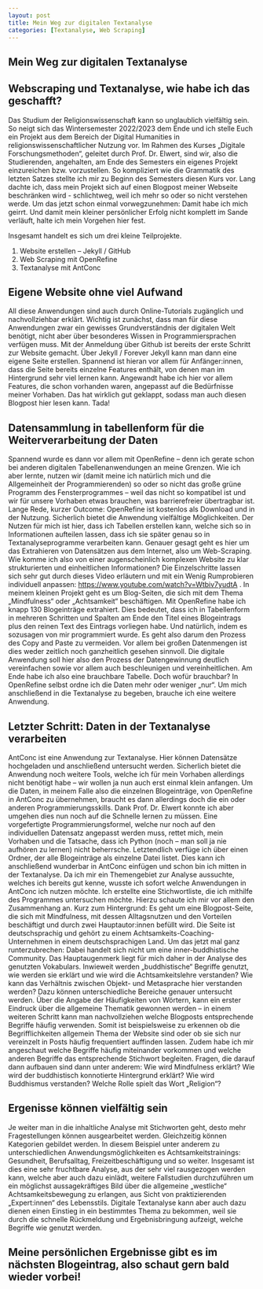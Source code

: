```yaml
---
layout: post
title: Mein Weg zur digitalen Textanalyse
categories: [Textanalyse, Web Scraping]
---
```

## Mein Weg zur digitalen Textanalyse
## Webscraping und Textanalyse, wie habe ich das geschafft? 
Das Studium der Religionswissenschaft kann so unglaublich vielfältig sein. So neigt sich das Wintersemester 2022/2023 dem Ende und ich stelle Euch ein Projekt aus dem Bereich der Digital Humanities in religionswissenschaftlicher Nutzung vor.
Im Rahmen des Kurses „Digitale Forschungsmethoden“, geleitet durch Prof. Dr. Elwert, sind wir, also die Studierenden, angehalten, am Ende des Semesters ein eigenes Projekt einzureichen bzw. vorzustellen. So kompliziert wie die Grammatik des letzten Satzes stellte ich mir zu Beginn des Semesters diesen Kurs vor. Lang dachte ich, dass mein Projekt sich auf einen Blogpost meiner Webseite beschränken wird - schlichtweg, weil ich mehr so oder so nicht verstehen werde. Um das jetzt schon einmal vorwegzunehmen: Damit habe ich mich geirrt. Und damit mein kleiner persönlicher Erfolg nicht komplett im Sande verläuft, halte ich mein Vorgehen hier fest. 

Insgesamt handelt es sich um drei kleine Teilprojekte. 

1.	Website erstellen – Jekyll / GitHub
2.	Web Scraping mit OpenRefine 
3.	Textanalyse mit AntConc

## Eigene Website ohne viel Aufwand 

All diese Anwendungen sind auch durch Online-Tutorials zugänglich und nachvollziehbar erklärt. Wichtig ist zunächst, dass man für diese Anwendungen zwar ein gewisses Grundverständnis der digitalen Welt benötigt, nicht aber über besonderes Wissen in Programmiersprachen verfügen muss. 
Mit der Anmeldung über Github ist bereits der erste Schritt zur Website gemacht. Über Jekyll / Forever Jekyll kann man dann eine eigene Seite erstellen. Spannend ist hieran vor allem für Anfänger:innen, dass die Seite bereits einzelne Features enthält, von denen man im Hintergrund sehr viel lernen kann. Angewandt habe ich hier vor allem Features, die schon vorhanden waren, angepasst auf die Bedürfnisse meiner Vorhaben. Das hat wirklich gut geklappt, sodass man auch diesen Blogpost hier lesen kann. Tada! 

## Datensammlung in tabellenform für die Weiterverarbeitung der Daten 

Spannend wurde es dann vor allem mit OpenRefine – denn ich gerate schon bei anderen digitalen Tabellenanwendungen an meine Grenzen. Wie ich aber lernte, nutzen wir (damit meine ich natürlich mich und die Allgemeinheit der Programmierenden) so oder so nicht das große grüne Programm des Fensterprogrammes – weil das nicht so kompatibel ist und wir für unsere Vorhaben etwas brauchen, was barrierefreier übertragbar ist. Lange Rede, kurzer Outcome: OpenRefine ist kostenlos als Download und in der Nutzung. Sicherlich bietet die Anwendung vielfältige Möglichkeiten. Der Nutzen für mich ist hier, dass ich Tabellen erstellen kann, welche sich so in Informationen aufteilen lassen, dass ich sie später genau so in Textanalyseprogramme verarbeiten kann. Genauer gesagt geht es hier um das Extrahieren von Datensätzen aus dem Internet, also um Web-Scraping. Wie komme ich also von einer augenscheinlich komplexen Website zu klar strukturierten und einheitlichen Informationen? Die Einzelschritte lassen sich sehr gut durch dieses Video erläutern und mit ein Wenig Rumprobieren individuell anpassen: https://www.youtube.com/watch?v=Wtbiv7yudtA . In meinem kleinen Projekt geht es um Blog-Seiten, die sich mit dem Thema „Mindfulness“ oder „Achtsamkeit“ beschäftigen. Mit OpenRefine habe ich knapp 130 Blogeinträge extrahiert. Dies bedeutet, dass ich in Tabellenform in mehreren Schritten und Spalten am Ende den Titel eines Blogeintrags plus den reinen Text des Eintrags vorliegen habe. Und natürlich, indem es sozusagen von mir programmiert wurde. Es geht also darum den Prozess des Copy and Paste zu vermeiden. Vor allem bei großen Datenmengen ist dies weder zeitlich noch ganzheitlich gesehen sinnvoll. Die digitale Anwendung soll hier also den Prozess der Datengewinnung deutlich vereinfachen sowie vor allem auch beschleunigen und vereinheitlichen. Am Ende habe ich also eine brauchbare Tabelle. Doch wofür brauchbar? In OpenRefine selbst ordne ich die Daten mehr oder weniger „nur“. Um mich anschließend in die Textanalyse zu begeben, brauche ich eine weitere Anwendung. 

## Letzter Schritt: Daten in der Textanalyse verarbeiten

AntConc ist eine Anwendung zur Textanalyse. Hier können Datensätze hochgeladen und anschließend untersucht werden. Sicherlich bietet die Anwendung noch weitere Tools, welche ich für mein Vorhaben allerdings nicht benötigt habe – wir wollen ja nun auch erst einmal klein anfangen. Um die Daten, in meinem Falle also die einzelnen Blogeinträge, von OpenRefine in AntConc zu übernehmen, braucht es dann allerdings doch die ein oder anderen Programmierungsskills. Dank Prof. Dr. Elwert konnte ich aber umgehen dies nun noch auf die Schnelle lernen zu müssen. Eine vorgefertigte Programmierungsformel, welche nur noch auf den individuellen Datensatz angepasst werden muss, rettet mich, mein Vorhaben und die Tatsache, dass ich Python (noch – man soll ja nie aufhören zu lernen) nicht beherrsche. Letztendlich verfüge ich über einen Ordner, der alle Blogeinträge als einzelne Datei listet. Dies kann ich anschließend wunderbar in AntConc einfügen und schon bin ich mitten in der Textanalyse. 
Da ich mir ein Themengebiet zur Analyse aussuchte, welches ich bereits gut kenne, wusste ich sofort welche Anwendungen in AntConc ich nutzen möchte. Ich erstellte eine Stichwortliste, die ich mithilfe des Programmes untersuchen möchte. Hierzu schaute ich mir vor allem den Zusammenhang an. Kurz zum Hintergrund: Es geht um eine Blogpost-Seite, die sich mit Mindfulness, mit dessen Alltagsnutzen und den Vorteilen beschäftigt und durch zwei Hauptautor:innen befüllt wird. Die Seite ist deutschsprachig und gehört zu einem Achtsamkeits-Coaching-Unternehmen in einem deutschsprachigen Land. Um das jetzt mal ganz runterzubrechen: Dabei handelt sich nicht um eine inner-buddhistische Community. Das Hauptaugenmerk liegt für mich daher in der Analyse des genutzten Vokabulars. Inwieweit werden „buddhistische“ Begriffe genutzt, wie werden sie erklärt und wie wird die Achtsamkeitslehre verstanden? Wie kann das Verhältnis zwischen Objekt- und Metasprache hier verstanden werden? Dazu können unterschiedliche Bereiche genauer untersucht werden. Über die Angabe der Häufigkeiten von Wörtern, kann ein erster Eindruck über die allgemeine Thematik gewonnen werden – in einem weiteren Schritt kann man nachvollziehen welche Blogposts entsprechende Begriffe häufig verwenden. Somit ist beispielsweise zu erkennen ob die Begrifflichkeiten allgemein Thema der Website sind oder ob sie sich nur vereinzelt in Posts häufig frequentiert auffinden lassen. Zudem habe ich mir angeschaut welche Begriffe häufig miteinander vorkommen und welche anderen Begriffe das entsprechende Stichwort begleiten. Fragen, die darauf dann aufbauen sind dann unter anderem: 
Wie wird Mindfulness erklärt? Wie wird der buddhistisch konnotierte Hintergrund erklärt? Wie wird Buddhismus verstanden? Welche Rolle spielt das Wort „Religion“? 

## Ergenisse können vielfältig sein

Je weiter man in die inhaltliche Analyse mit Stichworten geht, desto mehr Fragestellungen können ausgearbeitet werden. Gleichzeitig können Kategorien gebildet werden. In diesem Beispiel unter anderem zu unterschiedlichen Anwendungsmöglichkeiten es Achtsamkeitstrainings: Gesundheit, Berufsalltag, Freizeitbeschäftigung und so weiter. 
Insgesamt ist dies eine sehr fruchtbare Analyse, aus der sehr viel rausgezogen werden kann, welche aber auch dazu einlädt, weitere Fallstudien durchzuführen um ein möglichst aussagekräftiges Bild über die allgemeine „westliche“ Achtsamkeitsbewegung zu erlangen, aus Sicht von praktizierenden „Expert:innen“ des Lebensstils. 
Digitale Textanalyse kann aber auch dazu dienen einen Einstieg in ein bestimmtes Thema zu bekommen, weil sie durch die schnelle Rückmeldung und Ergebnisbringung aufzeigt, welche Begriffe wie genutzt werden. 

## Meine persönlichen Ergebnisse gibt es im nächsten Blogeintrag, also schaut gern bald wieder vorbei! 
